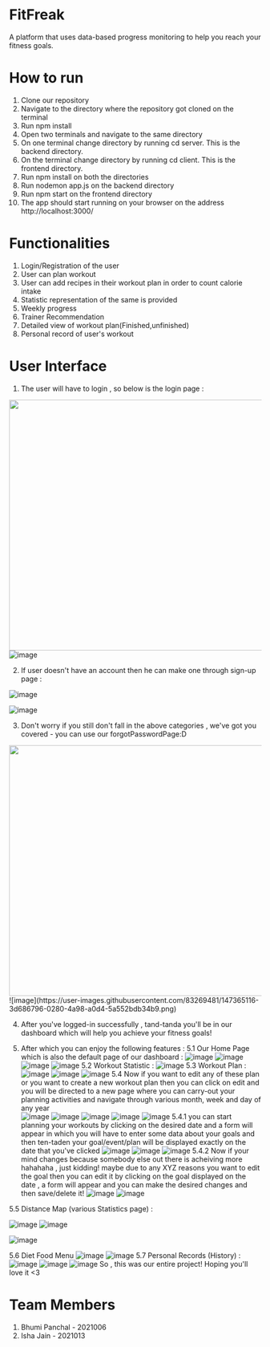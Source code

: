 # FitFreak
A platform that uses data-based progress monitoring to help you reach your fitness goals. 
# How to run
1. Clone our repository
3. Navigate to the directory where the repository got cloned on the terminal
4. Run npm install
5. Open two terminals and navigate to the same directory
6. On one terminal change directory by running cd server. This is the backend directory.
7. On the terminal change directory by running cd client. This is the frontend directory.
8. Run npm install on both the directories
9. Run nodemon app.js on the backend directory
10. Run npm start on the frontend directory
11. The app should start running on your browser on the address http://localhost:3000/
# Functionalities
1. Login/Registration of the user
2. User can plan workout
3. User can add recipes in their workout plan in order to count calorie intake
4. Statistic representation of the same is provided
5. Weekly progress
6. Trainer Recommendation
7. Detailed view of workout plan(Finished,unfinished)
8. Personal record of user's workout
# User Interface
1. The user will have to login , so below is the login page :

<img src="https://user-images.githubusercontent.com/83269481/147364928-28388d16-56fe-4cd1-9222-2a95d7576fd5.png" width="800" height="500"></img>
![image](https://user-images.githubusercontent.com/83269481/147364928-28388d16-56fe-4cd1-9222-2a95d7576fd5.png)

2. If user doesn't have an account then he can make one through sign-up page :

![image](https://user-images.githubusercontent.com/83269481/147365033-93823506-b46c-4f43-bb78-4340a0fcd3e2.png)

![image](https://user-images.githubusercontent.com/83269481/147365033-93823506-b46c-4f43-bb78-4340a0fcd3e2.png)

3. Don't worry if you still don't fall in the above categories , we've got you covered - you can use our forgotPasswordPage:D

<center><img src="https://user-images.githubusercontent.com/83269481/147365116-3d686796-0280-4a98-a0d4-5a552bdb34b9.png" width="650" height="500"></center>
![image](https://user-images.githubusercontent.com/83269481/147365116-3d686796-0280-4a98-a0d4-5a552bdb34b9.png)

4. After you've logged-in successfully , tand-tanda you'll be in our dashboard which will help you achieve your fitness goals!

5. After which you can enjoy the following features :
5.1 Our Home Page which is also the default page of our dashboard :
![image](https://user-images.githubusercontent.com/83269481/147365458-f29ea5e4-f1db-4ca6-a3b2-69f91ce3ff09.png)
![image](https://user-images.githubusercontent.com/83269481/147365500-0bc2fa72-1a5d-45d1-a4ec-dfa7f7cecd58.png)
![image](https://user-images.githubusercontent.com/83269481/147365517-13916e21-8ae2-4d88-9bb3-1bd254689535.png)
![image](https://user-images.githubusercontent.com/83269481/147365562-81eea104-e01b-4ff5-a66c-8d2191be7c78.png)
5.2 Workout Statistic :
![image](https://user-images.githubusercontent.com/83269481/147366306-847f6db6-b313-4b22-882a-25fd846bdaab.png)
5.3 Workout Plan :
![image](https://user-images.githubusercontent.com/83269481/147366216-2ff4f7c0-77e1-4e4e-b3da-5d6bffb8bac2.png)
![image](https://user-images.githubusercontent.com/83269481/147366341-99a4e3d8-4628-4fd0-acc7-ac4014a47352.png)
![image](https://user-images.githubusercontent.com/83269481/147366357-c524e63a-e194-49da-bbf7-f4bbf04bcac5.png)
5.4 Now if you want to edit any of these plan or you want to create a new  workout plan then you can click on edit and you will be directed to a new page where you can carry-out your planning activities and navigate through various month, week and day of any year  
![image](https://user-images.githubusercontent.com/83269481/147366527-c5c60de0-d12e-491c-b540-1bee0790f4c6.png)
![image](https://user-images.githubusercontent.com/83269481/147366670-3cd0d6c4-0308-46dd-9d30-937a8c28f374.png)
![image](https://user-images.githubusercontent.com/83269481/147366921-a764ca7d-18b3-43dd-8839-f0b220ad09d8.png)
![image](https://user-images.githubusercontent.com/83269481/147366939-2b24693c-8e50-496b-b359-6ff4d736deda.png)
![image](https://user-images.githubusercontent.com/83269481/147366959-0c132f58-fdda-4500-8288-3976ef842aaf.png)
5.4.1 you can start planning your workouts by clicking on the desired date and a form will appear in which you will have to enter some data about your goals and then ten-taden your goal/event/plan will be displayed exactly on the date that you've clicked 
![image](https://user-images.githubusercontent.com/83269481/147367071-26b2aab2-7e20-464d-9f32-c4a6029c7f3f.png)
![image](https://user-images.githubusercontent.com/83269481/147367109-b09e672e-2186-4556-b1ae-160fad8674db.png)
![image](https://user-images.githubusercontent.com/83269481/147367124-9fdbb692-0345-4da2-a80b-eebe7df76805.png)
5.4.2 Now if your mind changes because somebody else out there is acheiving more hahahaha , just kidding! maybe due to any XYZ reasons you want to edit the goal then you can edit it by clicking on the goal displayed on the date , a form will appear and you can make the desired changes and then save/delete it!
![image](https://user-images.githubusercontent.com/83269481/147367354-cdd3be5a-0af2-462a-a7d6-e4997559874f.png)
![image](https://user-images.githubusercontent.com/83269481/147367372-59defc72-87e7-44ef-8e70-bbcb10eab9dd.png)

5.5 Distance Map (various Statistics page) :

![image](https://user-images.githubusercontent.com/83269481/147367451-68bcb2f2-3aca-41ef-8654-40fb28b0d7e7.png)
![image](https://user-images.githubusercontent.com/83269481/147367870-ff370cbe-17c6-4dde-9bfd-a4f812ddb32d.png)

![image](https://user-images.githubusercontent.com/83269481/147367477-c5825057-0a21-4b3c-86be-dfe4b8f76d8e.png)

5.6 Diet Food Menu
![image](https://user-images.githubusercontent.com/83269481/147367512-f77bfa4d-5859-415b-b682-aee156f764d9.png)
![image](https://user-images.githubusercontent.com/83269481/147367531-0fbb3e97-e653-4a05-8db9-ed8452cb3000.png)
5.7 Personal Records (History) :
![image](https://user-images.githubusercontent.com/83269481/147367561-be4cf624-28c4-47b7-9665-d0849a7eb893.png)
![image](https://user-images.githubusercontent.com/83269481/147367583-76aef92c-ee6f-43dd-afd1-153349c9390b.png)
![image](https://user-images.githubusercontent.com/83269481/147367601-7e6b0b8f-3d7b-4d35-8f18-b068c87f7e89.png)
So , this was our entire project! Hoping you'll love it <3
# Team Members
1. Bhumi Panchal - 2021006
2. Isha Jain - 2021013
